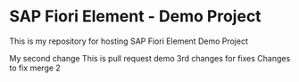 # SAP Fiori Element - Demo Project

This is my repository for hosting SAP Fiori Element Demo Project

My second change
This is pull request demo
3rd changes for fixes
Changes to fix merge 2